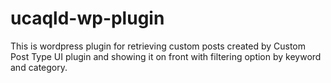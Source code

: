 # ucaqld-wp-plugin
This is wordpress plugin for retrieving custom posts created by Custom Post Type UI plugin and showing it on front with filtering option by keyword and category.

